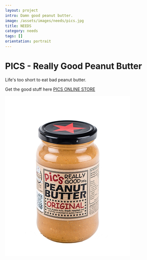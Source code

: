 ```yaml
---
layout: project
intro: Damn good peanut butter.  
image: /assets/images/needs/pics.jpg
title: NEEDS
category: needs
tags: []
orientation: portrait
---
```


# PICS - Really Good Peanut Butter

Life's too short to eat bad peanut butter. 

Get the good stuff here <a href="http://reallygood.co.nz/online-stores/" target="_blank">PICS ONLINE STORE</a>

![](/assets/images/needs/pics.jpg)

